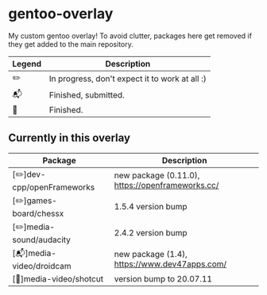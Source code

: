 gentoo-overlay
==============

My custom gentoo overlay! To avoid clutter, packages here get removed if they get added to the main repository.

Legend | Description
------- | -----------
:pencil2: | In progress, don't expect it to work at all :)
:mailbox_with_mail: | Finished, submitted.
:green_book: | Finished.

Currently in this overlay
-------------------------

Package | Description
------- | -----------
[:pencil2:]dev-cpp/openFrameworks | new package (0.11.0), https://openframeworks.cc/
[:pencil2:]games-board/chessx | 1.5.4 version bump
[:pencil2:]media-sound/audacity | 2.4.2 version bump
[:mailbox_with_mail:]media-video/droidcam | new package (1.4), https://www.dev47apps.com/
[:green_book:]media-video/shotcut | version bump to 20.07.11
